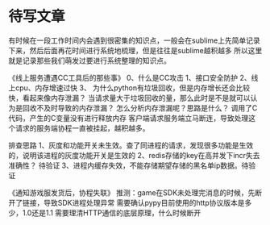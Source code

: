 # 待写文章
有时候在一段工作时间内会遇到很密集的知识点，一般会在sublime上先简单记录下来，然后后面再花时间进行系统地梳理，但是往往是sublime越积越多
所以这里就是记录那些我们萌发过要进行系统整理的知识点。

《线上服务遭遇CC工具后的那些事》
0、什么是CC攻击
1、接口安全防护
2、线上cpu、内存增速过快
3、 为什么python有垃圾回收，但是内存增长还会比较快，看起来像内存泄漏？
当请求量大于垃圾回收的量，那么此时是不是就可以认为是回收不及时导致的内存泄漏？
怎么分析内存泄漏呢？思路是什么？
调用了C代码，产生的C变量没有进行释放内存
客户端请求服务端立马断连，导致处理这个请求的服务端协程一直被挂起，越积越多。


排查思路
1、灰度和功能开关未生效。查了同进程的请求，发现很多功能是生效的，说明该进程的灰度功能开关是生效的
2、redis存储的key在高并发下incr失去准确性？ 待验证
3、进程内缓存失效，不能存储期望存储的黑名单ip数据。待验证


《通知游戏服发货后，协程失联》
推测：game在SDK未处理完消息的时候，先断开了链接，导致SDK进程处理异常
需要确认pypy目前使用的http协议版本是多少，1.0还是1.1
需要理清HTTP通信的底层原理，什么时候断开

